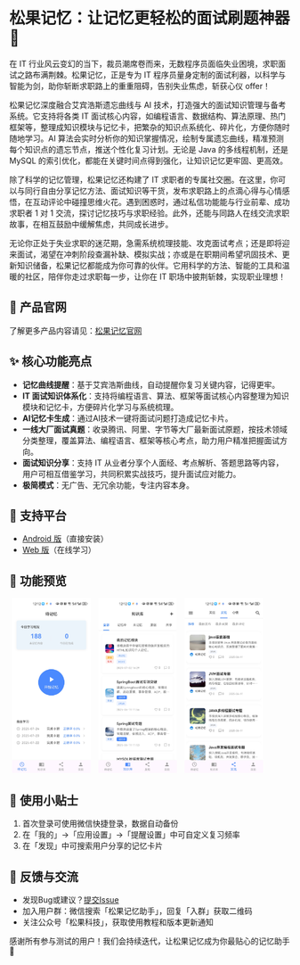 # 松果记忆：让记忆更轻松的面试刷题神器 🎉

在 IT 行业风云变幻的当下，裁员潮席卷而来，无数程序员面临失业困境，求职面试之路布满荆棘。松果记忆，正是专为 IT 程序员量身定制的面试利器，以科学与智能为剑，助你斩断求职路上的重重阻碍，告别失业焦虑，斩获心仪 offer！

松果记忆深度融合艾宾浩斯遗忘曲线与 AI 技术，打造强大的面试知识管理与备考系统。它支持将各类 IT 面试核心内容，如编程语言、数据结构、算法原理、热门框架等，整理成知识模块与记忆卡，把繁杂的知识点系统化、碎片化，方便你随时随地学习。AI 算法会实时分析你的知识掌握情况，绘制专属遗忘曲线，精准预测每个知识点的遗忘节点，推送个性化复习计划。无论是 Java 的多线程机制，还是MySQL 的索引优化，都能在关键时间点得到强化，让知识记忆更牢固、更高效。

除了科学的记忆管理，松果记忆还构建了 IT 求职者的专属社交圈。在这里，你可以与同行自由分享记忆方法、面试知识等干货，发布求职路上的点滴心得与心情感悟，在互动评论中碰撞思维火花。遇到困惑时，通过私信功能能与行业前辈、成功求职者 1 对 1 交流，探讨记忆技巧与求职经验。此外，还能与同路人在线交流求职故事，在相互鼓励中缓解焦虑，共同成长进步。

无论你正处于失业求职的迷茫期，急需系统梳理技能、攻克面试考点；还是即将迎来面试，渴望在冲刺阶段查漏补缺、模拟实战；亦或是在职期间希望巩固技术、更新知识储备，松果记忆都能成为你可靠的伙伴。它用科学的方法、智能的工具和温暖的社区，陪伴你走过求职每一步，让你在 IT 职场中披荆斩棘，实现职业理想！

## 📱 产品官网
了解更多产品内容请见：[松果记忆官网](https://songguo.skcode.cn/)

## ✨ 核心功能亮点
- **记忆曲线提醒**：基于艾宾浩斯曲线，自动提醒你复习关键内容，记得更牢。
- **IT 面试知识体系化**：支持将编程语言、算法、框架等面试核心内容整理为知识模块和记忆卡，方便碎片化学习与系统梳理。
- **AI记忆卡生成**：通过AI技术一键将面试问题打造成记忆卡片。
- **一线大厂面试真题**：收录腾讯、阿里、字节等大厂最新面试原题，按技术领域分类整理，覆盖算法、编程语言、框架等核心考点，助力用户精准把握面试方向。
- **面试知识分享**：支持 IT 从业者分享个人面经、考点解析、答题思路等内容，用户可相互借鉴学习，共同积累实战技巧，提升面试应对能力。
- **极简模式**：无广告、无冗余功能，专注内容本身。


## 📱 支持平台
- [Android 版](https://webapp.skcode.cn/apks/app-latest.apk)（直接安装）
- [Web 版](https://songguo.skcode.cn/)（在线学习）


## 📸 功能预览
<img width="28%" style="display: inline-block; margin: 0px 5px;"  src="/images/01.jpg" />
<img width="28%" style="display: inline-block; margin: 0px 5px;"  src="/images/02.jpg" />
<img width="28%" style="display: inline-block; margin: 0px 5px;"  src="/images/03.jpg" />


## 📝 使用小贴士
1. 首次登录可使用微信快捷登录，数据自动备份
2. 在「我的」→「应用设置」→「提醒设置」中可自定义复习频率
3. 在「发现」中可搜索用户分享的记忆卡片


## 📢 反馈与交流
- 发现Bug或建议？[提交Issue](https://github.com/shuxin556/songguo-app/issues/new)
- 加入用户群：微信搜索「松果记忆助手」，回复「入群」获取二维码
- 关注公众号「松果科技」，获取使用教程和版本更新通知


感谢所有参与测试的用户！我们会持续迭代，让松果记忆成为你最贴心的记忆助手 💛